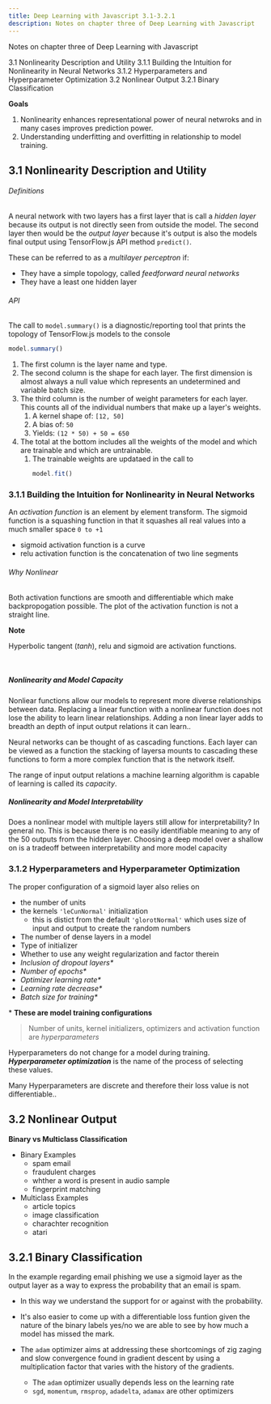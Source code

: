 ```yaml
---
title: Deep Learning with Javascript 3.1-3.2.1
description: Notes on chapter three of Deep Learning with Javascript
---
```


<PageDescription>

Notes on chapter three of Deep Learning with Javascript

</PageDescription>


<AnchorLinks>
  <AnchorLink>3.1 Nonlinearity Description and Utility</AnchorLink>
  <AnchorLink>3.1.1 Building the Intuition for Nonlinearity in Neural Networks</AnchorLink>
  <AnchorLink>3.1.2 Hyperparameters and Hyperparameter Optimization</AnchorLink>
  <AnchorLink>3.2 Nonlinear Output</AnchorLink>
  <AnchorLink>3.2.1 Binary Classification</AnchorLink>
</AnchorLinks>

<InlineNotification>

**Goals**

1. Nonlinearity enhances representational power of neural netwroks and in many cases improves prediction power.
2. Understanding underfitting and overfitting in relationship to model training.

</InlineNotification>

## 3.1 Nonlinearity Description and Utility

###### Definitions
A  neural network with two layers has a first layer that is call a _hidden layer_ because its output is not directly seen from outside the model. 
The second layer then would be the _output layer_ because it's output is also the models final output using TensorFlow.js API method `predict()`.

These can be referred to as a _multilayer perceptron_ if:
  - They have a simple topology, called _feedforward neural networks_
  - They have a least one hidden layer

###### API

The call to `model.summary()` is a diagnostic/reporting tool that prints the topology of TensorFlow.js models to the console

```js
model.summary()
```

1. The first column is the layer name and type.
2. The second column is the shape for each layer. The first dimension is almost always a null value which represents an undetermined and variable batch size.
3. The third column is the number of weight parameters for each layer. This counts all of the individual numbers that make up a layer's weights.
    1. A kernel shape of: `[12, 50]` 
    2. A bias of: `50` 
    3. Yields: `(12 * 50) + 50 = 650`
4. The total at the bottom includes all the weights of the model and which are trainable and which are untrainable.
    1. The trainable weights are updataed in the call to 
       ```js
       model.fit()
       ```
       
### 3.1.1 Building the Intuition for Nonlinearity in Neural Networks

An _activation function_ is an element by element transform.
The sigmoid function is a squashing function in that it squashes all real values into a much smaller space `0 to +1`
 - sigmoid activation function is a curve
 - relu activation function is the concatenation of two line segments

###### Why _Nonlinear_
Both activation functions are smooth and differentiable which make backpropogation possible.
The plot of the activation function is not a straight line.

<InlineNotification>

**Note**

Hyperbolic tangent (_tanh_), relu and sigmoid are activation functions.

</InlineNotification>
<br/>

##### Nonlinearity and Model Capacity

Nonliear functions allow our models to represent more diverse relationships between data.
Replacing a linear function with a nonlinear function does not lose the ability to learn linear relationships.
Adding a non linear layer adds to breadth an depth of input output relations it can learn..

Neural networks can be thought of as cascading functions.
Each layer can be viewed as a function the stacking of layersa mounts to cascading these functions to form a more complex function that is the network itself.

The range of input output relations a machine learning algorithm is capable of learning is called its _capacity_.
<!-- #capacity -->

##### Nonlinearity and Model Interpretability
Does a nonlinear model with multiple layers still allow for interpretability? In general no. This is because there is no easily identifiable meaning to any of the 50 outputs from the hidden layer.
Choosing a deep model over a shallow on is a tradeoff between interpretability and more model capacity

### 3.1.2 Hyperparameters and Hyperparameter Optimization

 The proper configuration of a sigmoid layer also relies on 
 - the number of units
 - the kernels `'leCunNormal'` initialization
   - this is distict from the default `'glorotNormal'` which uses size of input and output to create the random numbers
 - The number of dense layers in a model
 - Type of initializer
 - Whether to use any weight regularization and factor therein
 - _Inclusion of dropout layers*_
 - _Number of epochs*_
 - _Optimizer learning rate*_
 - _Learning rate decrease*_ 
 - _Batch size for training*_ 

\* **These are model training configurations**
 
<!-- #leCunNormal a special way to create random numbers that go into the kernels initial value based on input size -->


> Number of units, kernel initializers, optimizers  and activation function are _hyperparameters_



<!--#hyperparameters _kernel_ is slope or m
  _units_ controls the size of the output's 1D tensor always a 1D tensor
  -->

Hyperparameters do not change for a model during training.
**_Hyperparameter optimization_** is the name of the process of selecting these values.

Many Hyperparameters are discrete and therefore their loss value is not differentiable..

## 3.2 Nonlinear Output

<InlineNotification>

**Binary vs Multiclass Classification**

- Binary Examples
  - spam email
  - fraudulent charges
  - whther a word is present in audio sample
  - fingerprint matching
- Multiclass Examples
  - article topics
  - image classification
  - charachter recognition
  - atari

</InlineNotification>


## 3.2.1 Binary Classification

In the example regarding email phishing we use a sigmoid layer as the output layer as a way to express the probability that an email is spam.

- In this way we understand the support for or against with the probability.
- It's also easier to come up with a differentiable loss funtion given the nature of the binary labels yes/no we are able to see by how much a model has missed the mark.

- The `adam` optimizer aims at addressing these shortcomings of zig zaging and slow convergence found in gradient descent by using a multiplication factor that varies with the history of the gradients.
  - The `adam` optimizer usually depends less on the learning rate
  - `sgd`, `momentum`, `rmsprop`, `adadelta`, `adamax` are other optimizers
